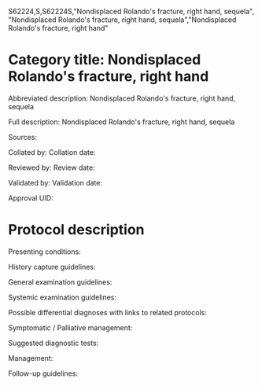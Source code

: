 S62224,S,S62224S,"Nondisplaced Rolando's fracture, right hand, sequela", "Nondisplaced Rolando's fracture, right hand, sequela","Nondisplaced Rolando's fracture, right hand"
# Category title: Nondisplaced Rolando's fracture, right hand

Abbreviated description: Nondisplaced Rolando's fracture, right hand, sequela

Full description: Nondisplaced Rolando's fracture, right hand, sequela

Sources:

Collated by:
Collation date:

Reviewed by:
Review date:

Validated by:
Validation date:

Approval UID:

# Protocol description

Presenting conditions:

History capture guidelines:

General examination guidelines:

Systemic examination guidelines:

Possible differential diagnoses with links to related protocols:

Symptomatic / Palliative management:

Suggested diagnostic tests:

Management:

Follow-up guidelines:
